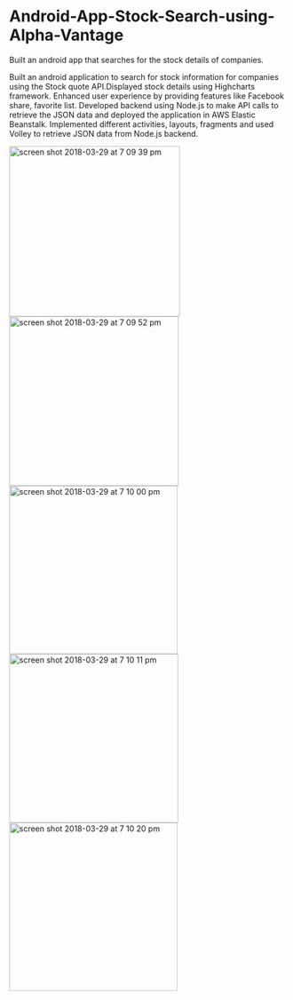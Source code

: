 # Android-App-Stock-Search-using-Alpha-Vantage
Built an android app that searches for the stock details of companies. 

Built an android application to search for stock information for companies using the Stock quote API.Displayed stock details using Highcharts framework. 
Enhanced user experience by providing features like Facebook share, favorite list.
Developed backend using Node.js to make API calls to retrieve the JSON data and deployed the application in AWS Elastic Beanstalk.
Implemented different activities, layouts, fragments and used Volley to retrieve JSON data from Node.js backend.

<img width="307" alt="screen shot 2018-03-29 at 7 09 39 pm" src="https://user-images.githubusercontent.com/23444062/38129308-5ae91300-33b3-11e8-9875-4b058a205cb0.png">
<img width="305" alt="screen shot 2018-03-29 at 7 09 52 pm" src="https://user-images.githubusercontent.com/23444062/38129310-5c7a8dac-33b3-11e8-902a-e2bb85f7b3e7.png">
<img width="303" alt="screen shot 2018-03-29 at 7 10 00 pm" src="https://user-images.githubusercontent.com/23444062/38129315-5e382bc2-33b3-11e8-881c-e5909146145b.png">
<img width="304" alt="screen shot 2018-03-29 at 7 10 11 pm" src="https://user-images.githubusercontent.com/23444062/38129317-61595d12-33b3-11e8-809f-a7d184341ab5.png">
<img width="303" alt="screen shot 2018-03-29 at 7 10 20 pm" src="https://user-images.githubusercontent.com/23444062/38129319-632fb186-33b3-11e8-8494-bdd11c5a5981.png">
